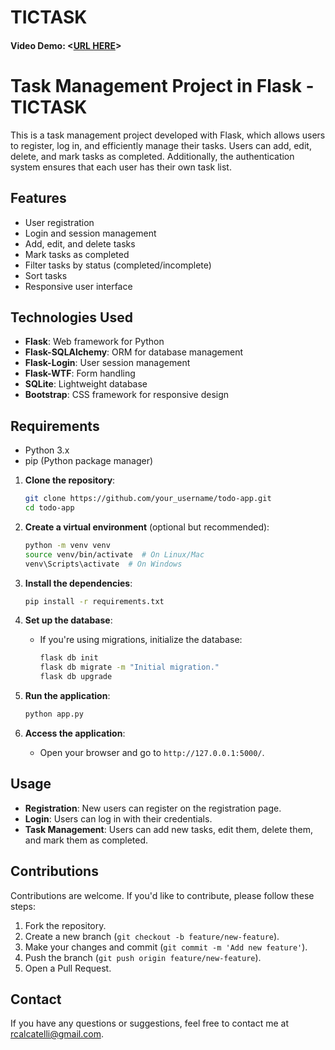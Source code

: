# TICTASK  
#### Video Demo: <[URL HERE](https://youtu.be/jIsd_K0tSL4)>

# Task Management Project in Flask - TICTASK

This is a task management project developed with Flask, which allows users to register, log in, and efficiently manage their tasks. Users can add, edit, delete, and mark tasks as completed. Additionally, the authentication system ensures that each user has their own task list.  

## Features  

- User registration  
- Login and session management  
- Add, edit, and delete tasks  
- Mark tasks as completed  
- Filter tasks by status (completed/incomplete)  
- Sort tasks  
- Responsive user interface  

## Technologies Used  

- **Flask**: Web framework for Python  
- **Flask-SQLAlchemy**: ORM for database management  
- **Flask-Login**: User session management  
- **Flask-WTF**: Form handling  
- **SQLite**: Lightweight database  
- **Bootstrap**: CSS framework for responsive design  

## Requirements  

- Python 3.x  
- pip (Python package manager)  

1. **Clone the repository**:  
   ```bash  
   git clone https://github.com/your_username/todo-app.git  
   cd todo-app  
   ```

2. **Create a virtual environment** (optional but recommended):  
   ```bash  
   python -m venv venv  
   source venv/bin/activate  # On Linux/Mac  
   venv\Scripts\activate  # On Windows  
   ```

3. **Install the dependencies**:  
   ```bash  
   pip install -r requirements.txt  
   ```

4. **Set up the database**:  
   - If you're using migrations, initialize the database:  
     ```bash  
     flask db init  
     flask db migrate -m "Initial migration."  
     flask db upgrade  
     ```

5. **Run the application**:  
   ```bash  
   python app.py  
   ```

6. **Access the application**:  
   - Open your browser and go to `http://127.0.0.1:5000/`.

## Usage  

- **Registration**: New users can register on the registration page.  
- **Login**: Users can log in with their credentials.  
- **Task Management**: Users can add new tasks, edit them, delete them, and mark them as completed.  

## Contributions  

Contributions are welcome. If you'd like to contribute, please follow these steps:

1. Fork the repository.  
2. Create a new branch (`git checkout -b feature/new-feature`).  
3. Make your changes and commit (`git commit -m 'Add new feature'`).  
4. Push the branch (`git push origin feature/new-feature`).  
5. Open a Pull Request.  

## Contact  

If you have any questions or suggestions, feel free to contact me at [rcalcatelli@gmail.com](mailto:rcalcatelli@gmail.com).
